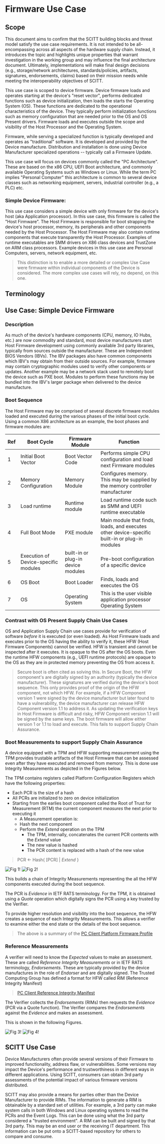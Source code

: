# Firmware Use Case

## Scope
This document aims to confirm that the SCITT building blocks and threat model satisfy the use case requirements. It is not
intended to be all-encompassing across all aspects of the hardware supply chain. Instead, it introduces the topic and highlights
unique properties that warrant investigation in the working group and may influence the final architecture document. Ultimately,
implementations will make final design decisions (e.g., storage/network architectures, standards/policies, artifacts, signatures,
endorsements, claims) based on their mission needs while meeting the interoperability objectives of SCITT.

This use case is scoped to device firmware. Device firmware loads and operates starting at the device's "reset vector", performs
dedicated functions such as device initialization, then loads the starts the Operating System (OS). These functions are dedicated 
to the operational characteristics of the device. They typically perform initialization functions such as memory configuration
that are needed prior to the OS and OS Present drivers. Firmware loads and executes outside the scope and visibility
of the Host Processor and the Operating System.

Firmware, while serving a specialized function is typically developed and operates as "traditional" software. It is developed and
provided by the Device manufacture. Distribution and installation is done using Device Manufacturer specialized operations --
typically call a Firmware Update.

This use case will focus on devices commonly called the "PC Architecture". These are based on the x86 CPU, UEFI Boot architecture,
and commonly available Operating Systems such as Windows or Linux. While the term PC implies "Personal Computer" this architecture
is common to several device classes such as networking equipment, servers, industrial controller (e.g., a PLC) etc.

### **Simple Device Firmware**:
This use case considers a simple device with only firmware for the device's host (aka Application processor). In this use case, this
firmware is called the "Host Firmware". The Host Firmware is responsible for boot strapping the device's host processor, memory, its
peripherals and other components needed by the Host Processor. The Host Firmware may also contain runtime components that execute
transparently the Host Processor. Examples of runtime executables are SMM drivers on X86 class devices and TrustZone on ARM class
processors. Example devices in this use case are Personal Computers, servers, network equipment, etc.

> This distinction is to enable a more detailed or complex Use Case were firmware within individual components of the Device is
considered. The more complex use cases will rely, no depend, on this one. 

## Terminology
## Use Case: Simple Device Firmware
### Description
As much of the device's hardware components (CPU, memory, IO Hubs, etc.) are now commodity and standard, most device manufacturers
start Host Firmware development using commonly available 3rd party libraries, typically from sources outside the manufacturer. These
are Independent BIOS Vendors (IBVs). The IBV packages also have common components which IBV's may obtain from their outside sources.
For example, firmware may contain cryptographic modules used to verify other components or updates. Another example may be a network
stack used to remotely boot the device such as PXE boot. Modules to perform these functions may be bundled into the IBV's larger
package when delivered to the device manufacture.

### Boot Sequence
The Host Firmware may be comprised of several discrete firmware modules loaded and executed during the various phases of the initial
boot cycle. Using a common X86 architecture as an example, the boot phases and firmware modules are:

|Ref|Boot Cycle|Firmware Module|Function|
|---|---|---|---|
|1|Initial Boot Vector|Boot Vector Code|Performs simple CPU configuration and load next Firmware modules|
|2|Memory Configuration|Memory Module|Configures memory. This may be supplied by the memory controller manufacturer|
|3|Load runtime|Runtime module|Load runtime code such as SMM and UEFI runtime executable|
|4|Full Boot Mode|PXE module|Main module that finds, loads, and executes other device-specific built-in or plug-in modules|
|5|Execution of Device-specific modules|built-in or plug-in device modules|Pre-boot configuration of a specific device|
|6|OS Boot|Boot Loader|Finds, loads and executes the OS|
|7|OS|Operating System|This is the user visible application processor Operating System|


### Contrast with OS Present Supply Chain Use Cases
OS and Application Supply Chain use cases provide for verification of software _before_ it is executed (or even loaded). As Host
Firmware loads and executes prior to the OS having the ability to verify it, these HFW (Host Firmware Components) cannot be
verified. HFW is transient and cannot be inspected after it executes. It is opaque to the OS after the OS boots. Even the runtime
HFW components (e.g., UEFI runtime protocols) are opaque to the OS as they are in protected memory preventing the OS from access it.

> Secure boot is often cited as solving this. In Secure Boot, the HFW component's are digitally signed by an authority (typically
> the device manufacturer). These signatures are verified during the device's boot sequence. This only provides proof of the origin
> of the HFW component, not which HFW. For example, if a HFW Component version 1 were signed by the device manufacturer but later
> found to have a vulnerability, the device manufacturer can release HFW Component version 1.1 to address it. As updating the
> verification keys in Host Firmware is difficult and risky, HFW Component version 1.1 will be signed by the same keys. The boot
> firmware will allow either version 1 or 1.1 to load and execute. This fails to support Supply Chain Assurance.

### Boot Measurements to support Supply Chain Assurance
A device equipped with a TPM and HFW supporting measurement using the TPM provides trustable artifacts of the Host Firmware that can
be assessed even after they have executed and removed from memory. This is done use Integrity Measurements as depicted in the
Figures below.

The TPM contains registers called Platform Configuration Registers which have the following properties:
* Each PCR is the size of a hash
* All PCRs are initialized to zero on device initialization
* Starting from the earlies boot component called the Root of Trust for Measurement (RTM) the current component _measures_ the next
    prior to executing it
	* A Measurement operation is:
	* Hash the next component
	* Perform the _Extend_ operation on the TPM
		* The TPM, internally, concatenates the current PCR contents with the _Extend_ value
		* The new value is hashed
		* The PCR content is replaced with a hash of the new value
> PCR <- Hash{ [PCR] | _Extend_ }

![Fig 1!](./CreatingEvidence.png)
![Fig 2!](./CreatingIML.png)

This builds a chain of Integrity Measurements representing the all the HFW components executed during the boot sequence.

The PCR is _Evidence_ in IETF RATS terminology. For the TPM, it is obtained using a _Quote_ operation which digitally signs the PCR
using a key trusted by the Verifier.

To provide higher resolution and visibility into the boot sequence, the HFW creates a sequence of each Integrity Measurements. This
allows a verifier to examine either the end state or the details of the boot sequence.

> The above is a summary of the [PC Client Platform Firmware
Profile](https://trustedcomputinggroup.org/resource/pc-client-specific-platform-firmware-profile-specification/)

### Reference Measurements
A verifier will need to know the _Expected_ values to make an assessment. These are called _Reference Integrity Measurements_ or in
IETF RATS terminology, _Endorsements_. These are typically provided by the device manufactures in the role of _Endorser_ and are
digitally signed. The Trusted Computing Group has defined a format for HFW called RIM (Reference Integrity Manifest)
> [PC Client Reference Integrity Manifest](https://trustedcomputinggroup.org/wp-content/uploads/TCG_PC_Client_RIM_r1p04_pub.pdf)

The Verifier collects the _Endorsements_ (RIMs) then requests the _Evidence_ (PCR via a Quote function). The Verifier compares the
_Endorsements_ against the _Evidence_ and makes an assessment.

This is shown in the following Figures.

![Fig 3!](./CreatingRIMs.png)
![Fig 4!](./Verify.png)



## SCITT Use Case
Device Manufacturers often provide several versions of their Firmware to improved functionality, address flaw, or vulnerabilities.
Some versions may impact the Device's performance and trustworthiness in different ways in different applications. Using SCITT,
consumers can obtain 3rd party assessments of the potential impact of various firmware versions distributed.

SCITT may also provide a means for parties other than the Device Manufacturer to provide RIMs. The information to generate a RIM is
obtainable by a standard set of utilities. For example, a 3rd party can make system calls in both Windows and Linux operating
systems to read the PCRs and the Event Logs. This can be done using what the 3rd party considered a "trusted environment". A RIM can
be built and signed by that 3rd party. This may be an end user or the receiving IT department. This information can be put onto a
SCITT-based repository for others to compare and consume.



